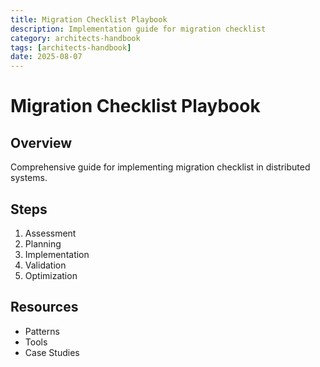 ```yaml
---
title: Migration Checklist Playbook
description: Implementation guide for migration checklist
category: architects-handbook
tags: [architects-handbook]
date: 2025-08-07
---
```


# Migration Checklist Playbook

## Overview

Comprehensive guide for implementing migration checklist in distributed systems.

## Steps

1. Assessment
2. Planning
3. Implementation
4. Validation
5. Optimization

## Resources

- Patterns
- Tools
- Case Studies
